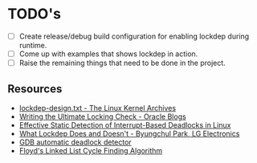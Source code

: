 # TODO's

- [ ] Create release/debug build configuration for enabling lockdep during runtime.
- [ ] Come up with examples that shows lockdep in action.
- [ ] Raise the remaining things that need to be done in the project.

## Resources

- [lockdep-design.txt - The Linux Kernel Archives](https://www.kernel.org/doc/Documentation/locking/lockdep-design.txt)
- [Writing the Ultimate Locking Check - Oracle Blogs](https://blogs.oracle.com/linux/post/writing-the-ultimate-locking-check)
- [Effective Static Detection of Interrupt-Based Deadlocks in Linux](https://www.usenix.org/conference/usenixsecurity24/presentation/ye)
- [What Lockdep Does and Doesn't - Byungchul Park, LG Electronics](https://www.youtube.com/watch?v=KjmIXN-SQOw)
- [GDB automatic deadlock detector](https://github.com/DamZiobro/gdb-automatic-deadlock-detector)
- [Floyd's Linked List Cycle Finding Algorithm](https://cp-algorithms.com/others/tortoise_and_hare.html)
